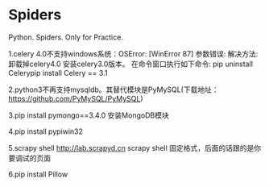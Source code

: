 # Spiders
Python. Spiders. Only for Practice.


1.celery 4.0不支持windows系统：OSError: [WinError 87] 参数错误:
解决方法:卸载掉celery4.0 安装celery3.0版本。
在命令窗口执行如下命令:
pip uninstall Celerypip install Celery == 3.1 

2.python3不再支持mysqldb。其替代模块是PyMySQL(下载地址：https://github.com/PyMySQL/PyMySQL)

3.pip install pymongo==3.4.0 安装MongoDB模块

4.pip install pypiwin32

5.scrapy shell http://lab.scrapyd.cn      scrapy shell 固定格式，后面的话跟的是你要调试的页面

6.pip install Pillow  